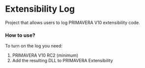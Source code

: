 # Extensibility Log

Project that allows users to log PRIMAVERA V10 extensibility code.

### How to use?
To turn on the log you need:

1. PRIMAVERA V10 RC2 (minimum)
2. Add the resulting DLL to PRIMAVERA Extensibility

